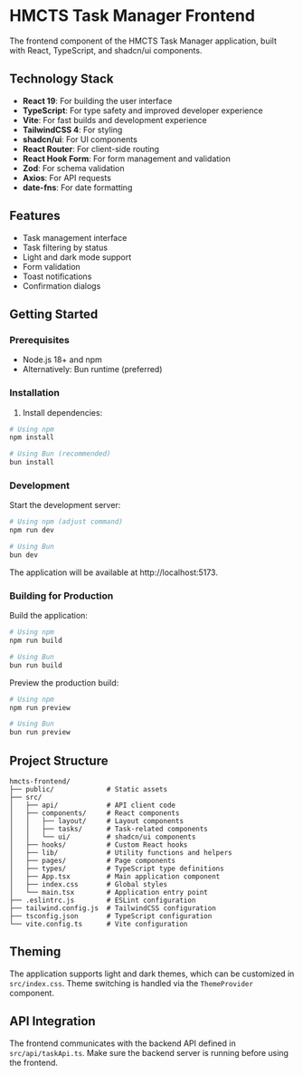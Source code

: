 # HMCTS Task Manager Frontend

The frontend component of the HMCTS Task Manager application, built with React, TypeScript, and shadcn/ui components.

## Technology Stack

- **React 19**: For building the user interface
- **TypeScript**: For type safety and improved developer experience
- **Vite**: For fast builds and development experience
- **TailwindCSS 4**: For styling
- **shadcn/ui**: For UI components
- **React Router**: For client-side routing
- **React Hook Form**: For form management and validation
- **Zod**: For schema validation
- **Axios**: For API requests
- **date-fns**: For date formatting

## Features

- Task management interface
- Task filtering by status
- Light and dark mode support
- Form validation
- Toast notifications
- Confirmation dialogs

## Getting Started

### Prerequisites

- Node.js 18+ and npm
- Alternatively: Bun runtime (preferred)

### Installation

1. Install dependencies:

```bash
# Using npm
npm install

# Using Bun (recommended)
bun install
```

### Development

Start the development server:

```bash
# Using npm (adjust command)
npm run dev

# Using Bun
bun dev
```

The application will be available at http://localhost:5173.

### Building for Production

Build the application:

```bash
# Using npm
npm run build

# Using Bun
bun run build
```

Preview the production build:

```bash
# Using npm
npm run preview

# Using Bun
bun run preview
```

## Project Structure

```
hmcts-frontend/
├── public/             # Static assets
├── src/
│   ├── api/            # API client code
│   ├── components/     # React components
│   │   ├── layout/     # Layout components
│   │   ├── tasks/      # Task-related components
│   │   └── ui/         # shadcn/ui components
│   ├── hooks/          # Custom React hooks
│   ├── lib/            # Utility functions and helpers
│   ├── pages/          # Page components
│   ├── types/          # TypeScript type definitions
│   ├── App.tsx         # Main application component
│   ├── index.css       # Global styles
│   └── main.tsx        # Application entry point
├── .eslintrc.js        # ESLint configuration
├── tailwind.config.js  # TailwindCSS configuration
├── tsconfig.json       # TypeScript configuration
└── vite.config.ts      # Vite configuration
```

## Theming

The application supports light and dark themes, which can be customized in `src/index.css`. Theme switching is handled via the `ThemeProvider` component.

## API Integration

The frontend communicates with the backend API defined in `src/api/taskApi.ts`. Make sure the backend server is running before using the frontend.